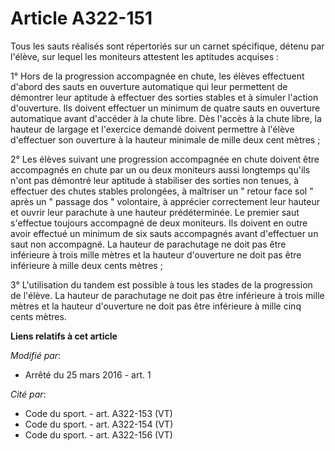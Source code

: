 # Article A322-151

Tous les sauts réalisés sont répertoriés sur un carnet spécifique, détenu par l'élève, sur lequel les moniteurs attestent les
aptitudes acquises : 

1° Hors de la progression accompagnée en chute, les élèves effectuent d'abord des sauts en ouverture automatique qui leur
permettent de démontrer leur aptitude à effectuer des sorties stables et à simuler l'action d'ouverture. Ils doivent
effectuer un minimum de quatre sauts en ouverture automatique avant d'accéder à la chute libre. Dès l'accès à la chute libre,
la hauteur de largage et l'exercice demandé doivent permettre à l'élève d'effectuer son ouverture à la hauteur minimale de
mille deux cent mètres ; 

2° Les élèves suivant une progression accompagnée en chute doivent être accompagnés en chute par un ou deux moniteurs aussi
longtemps qu'ils n'ont pas démontré leur aptitude à stabiliser des sorties non tenues, à effectuer des chutes stables
prolongées, à maîtriser un " retour face sol " après un " passage dos " volontaire, à apprécier correctement leur hauteur et
ouvrir leur parachute à une hauteur prédéterminée. Le premier saut s'effectue toujours accompagné de deux moniteurs. Ils
doivent en outre avoir effectué un minimum de six sauts accompagnés avant d'effectuer un saut non accompagné. La hauteur de
parachutage ne doit pas être inférieure à trois mille mètres et la hauteur d'ouverture ne doit pas être inférieure à mille
deux cents mètres ; 

3° L'utilisation du tandem est possible à tous les stades de la progression de l'élève. La hauteur de parachutage ne doit pas
être inférieure à trois mille mètres et la hauteur d'ouverture ne doit pas être inférieure à mille cinq cents mètres.

**Liens relatifs à cet article**

_Modifié par_:

  - Arrêté du 25 mars 2016 - art. 1

_Cité par_:

  - Code du sport. - art. A322-153 (VT)
  - Code du sport. - art. A322-154 (VT)
  - Code du sport. - art. A322-156 (VT)
